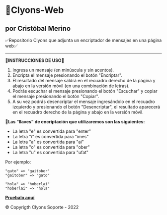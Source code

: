 # 🥏Clyons-Web
## por Cristóbal Merino

✅Repositorio Clyons que adjunta un encriptador de mensajes en una página web✅

---
**📜INSTRUCCIONES DE USO📜**

1. Ingresa un mensaje (en minúscula y sin acentos).
2. Encripta el mensaje presionando el botón "Encriptar".
3. El resultado del mensaje saldrá en el recuadro derecho de la página y abajo en la versión móvil (en una combinación de letras).
4. Podrás escuchar el mensaje presionando el botón "Escuchar" y copiar el mensaje presionando el botón "Copiar".
5. A su vez podrás desencriptar el mensaje ingresándolo en el recuadro izquierdo y presionando el botón "Desencriptar", el resultado aparecerá en el recuadro derecho de la página y abajo en la versión móvil. 

**🔑Las "llaves" de encriptación que utilizaremos son las siguientes:**

- La letra "e" es convertida para "enter"
- La letra "i" es convertida para "imes"
- La letra "a" es convertida para "ai"
- La letra "o" es convertida para "ober"
- La letra "u" es convertida para "ufat"

Por ejemplo:
~~~
"gato" => "gaitober"
"gaitober" => "gato"
~~~

~~~
"hola" => "hoberlai"
"hoberlai" => "hola"
~~~

**[Pruebalo aquí](https://clyonsmt.github.io/clyons-web/)**

© Copyrigth Clyons Soporte - 2022
